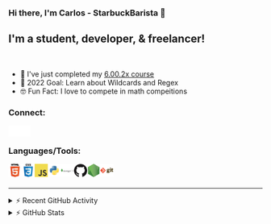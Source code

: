 ### Hi there, I'm Carlos - StarbuckBarista 👋

## I'm a student, developer, & freelancer!

<br/>

- 📕 I've just completed my [6.00.2x course][6.00.2x]
- 🥅 2022 Goal: Learn about Wildcards and Regex
- 🤓 Fun Fact: I love to compete in math compeitions

### Connect:

[<img align="left" alt="StarbuckBarista | YouTube" width="22px" src="https://github.com/StarbuckBarista/StarbuckBarista/blob/master/icons/youtube-fill.png?raw=true"/>][youtube]
[<img align="left" alt="StarbuckBarista | StackOverflow" width="22px" src="https://github.com/StarbuckBarista/StarbuckBarista/blob/master/icons/stack-overflow-line.png?raw=true"/>][stackoverflow]

<br/>

### Languages/Tools:

<img align="left" alt="HTML5" width="26px" src="https://raw.githubusercontent.com/github/explore/e94815998e4e0713912fed477a1f346ec04c3da2/topics/html/html.png"/>
<img align="left" alt="CSS3" width="26px" src="https://raw.githubusercontent.com/github/explore/e94815998e4e0713912fed477a1f346ec04c3da2/topics/css/css.png"/>
<img align="left" alt="Javascript" width="26px" src="https://raw.githubusercontent.com/github/explore/e94815998e4e0713912fed477a1f346ec04c3da2/topics/javascript/javascript.png"/>
<img align="left" alt="Python" width="26px" src="https://raw.githubusercontent.com/github/explore/e94815998e4e0713912fed477a1f346ec04c3da2/topics/python/python.png"/>
<img align="left" alt="MongoDB" width="26px" src="https://raw.githubusercontent.com/github/explore/e94815998e4e0713912fed477a1f346ec04c3da2/topics/mongodb/mongodb.png"/>
<img align="left" alt="GitHub" width="26px" src="https://raw.githubusercontent.com/github/explore/e94815998e4e0713912fed477a1f346ec04c3da2/topics/github/github.png"/>
<img align="left" alt="NodeJS" width="26px" src="https://raw.githubusercontent.com/github/explore/e94815998e4e0713912fed477a1f346ec04c3da2/topics/nodejs/nodejs.png"/>
<img align="left" alt="Git" width="26px" src="https://raw.githubusercontent.com/github/explore/e94815998e4e0713912fed477a1f346ec04c3da2/topics/git/git.png"/>

<br/>
<br/>

---

<details>
  <summary>
    ⚡ Recent GitHub Activity
  </summary>
  
  <!--START_SECTION:activity-->
1. 🗣 Commented on [#135](https://github.com/pronze/SBA/issues/135) in [pronze/SBA](https://github.com/pronze/SBA)
2. 🗣 Commented on [#138](https://github.com/pronze/SBA/issues/138) in [pronze/SBA](https://github.com/pronze/SBA)
3. 🗣 Commented on [#140](https://github.com/pronze/SBA/issues/140) in [pronze/SBA](https://github.com/pronze/SBA)
  <!--END_SECTION:activity-->
</details>
<details>
  <summary>
    ⚡ GitHub Stats
  </summary>
  
  <img align="left" alt="StarbuckBarista's Github Stats" src="https://github-readme-stats-starbuckbarista.vercel.app/api?username=starbuckbarista&count_private=true&show_icons=true&theme=darcula"/>
</details>

[6.00.2x]: https://www.edx.org/course/introduction-to-computational-thinking-and-data-4
[youtube]: https://www.youtube.com/channel/UCq5fmYlRo-jVmh8iJ8rO2xA
[stackoverflow]: https://stackoverflow.com/users/12449444/starbuckbarista
